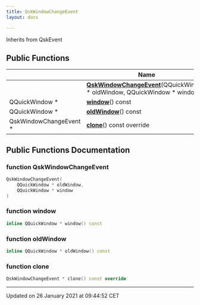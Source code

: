```yaml
---
title: QskWindowChangeEvent
layout: docs

---
```





Inherits from QskEvent

## Public Functions

|                | Name           |
| -------------- | -------------- |
| | **[QskWindowChangeEvent](/docs/classes/class_qsk_window_change_event/#function-qskwindowchangeevent)**(QQuickWindow * oldWindow, QQuickWindow * window) |
| QQuickWindow * | **[window](/docs/classes/class_qsk_window_change_event/#function-window)**() const |
| QQuickWindow * | **[oldWindow](/docs/classes/class_qsk_window_change_event/#function-oldwindow)**() const |
| QskWindowChangeEvent * | **[clone](/docs/classes/class_qsk_window_change_event/#function-clone)**() const override |

## Public Functions Documentation

### function QskWindowChangeEvent

```cpp
QskWindowChangeEvent(
    QQuickWindow * oldWindow,
    QQuickWindow * window
)
```


### function window

```cpp
inline QQuickWindow * window() const
```


### function oldWindow

```cpp
inline QQuickWindow * oldWindow() const
```


### function clone

```cpp
QskWindowChangeEvent * clone() const override
```


-------------------------------

Updated on 26 January 2021 at 09:44:52 CET